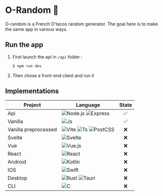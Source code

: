 # O-Random 🎲
O-random is a French O'tacos random generator.
The goal here is to make the same app in various ways.

## Run the app

1. First launch the api in `/api` folder :
    ```bash
    $ npm run dev
    ```

2. Then chose a front-end client and run it


## Implementations 
| **Project**          | **Language**                                                                                                                                                                                                                                                                                                                                            | **State** |
| -------------------- | ------------------------------------------------------------------------------------------------------------------------------------------------------------------------------------------------------------------------------------------------------------------------------------------------------------------------------------------------------- | :-------: |
| Api                  | <img alt="Node.js" src="https://img.shields.io/badge/-Nodejs-3c873a?style=flat-square&logo=Node.js&logoColor=white" /> <img alt="Express" src="https://img.shields.io/badge/-Nodejs-353535?style=flat-square&logo=Express&logoColor=white" />                                                                                                           |     ✅     |
| Vanilla              | <img alt="Js" src="https://img.shields.io/badge/-JS-F7DF1E?style=flat-square&logo=JavaScript&logoColor=black" />                                                                                                                                                                                                                                        |     ✅     |
| Vanilla preprocessed | <img alt="Vite" src="https://img.shields.io/badge/-Vite-646CFF?style=flat-square&logo=Vite&logoColor=white" /> <img alt="Ts" src="https://img.shields.io/badge/-TS-3178C6?style=flat-square&logo=TypeScript&logoColor=white" /> <img alt="PostCSS" src="https://img.shields.io/badge/-PostCSS-DD3A0A?style=flat-square&logo=PostCSS&logoColor=white" /> |     ❌     |
| Svelte               | <img alt="Svelte" src="https://img.shields.io/badge/-Svelte-FF3E00?style=flat-square&logo=Svelte&logoColor=white" />                                                                                                                                                                                                                                    |     ❌     |
| Vue                  | <img alt="Vue.js" src="https://img.shields.io/badge/-Vue.js-4FC08D?style=flat-square&logo=Vue.js&logoColor=white" />                                                                                                                                                                                                                                    |     ❌     |
| React                | <img alt="React" src="https://img.shields.io/badge/-React-61DAFB?style=flat-square&logo=React&logoColor=black" />                                                                                                                                                                                                                                       |     ❌     |
| Android              | <img alt="Kotlin" src="https://img.shields.io/badge/-Kotlin-7F52FF?style=flat-square&logo=Kotlin&logoColor=white" />                                                                                                                                                                                                                                    |     ❌     |
| IOS                  | <img alt="Swift" src="https://img.shields.io/badge/-Swift-F05138?style=flat-square&logo=Swift&logoColor=white" />                                                                                                                                                                                                                                       |     ❌     |
| Desktop              | <img alt="Rust" src="https://img.shields.io/badge/-Rust-000000?style=flat-square&logo=Rust&logoColor=white" /> <img alt="Tauri" src="https://img.shields.io/badge/-Tauri-FFC131?style=flat-square&logo=Tauri&logoColor=black" />                                                                                                                        |     ❌     |
| CLI                  | <img alt="C" src="https://img.shields.io/badge/-C-A8B9CC?style=flat-square&logo=C&logoColor=black" />                                                                                                                                                                                                                                                   |     ❌     |
